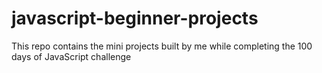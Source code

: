 # javascript-beginner-projects
This repo contains the mini projects built by me while completing the 100 days of JavaScript challenge
